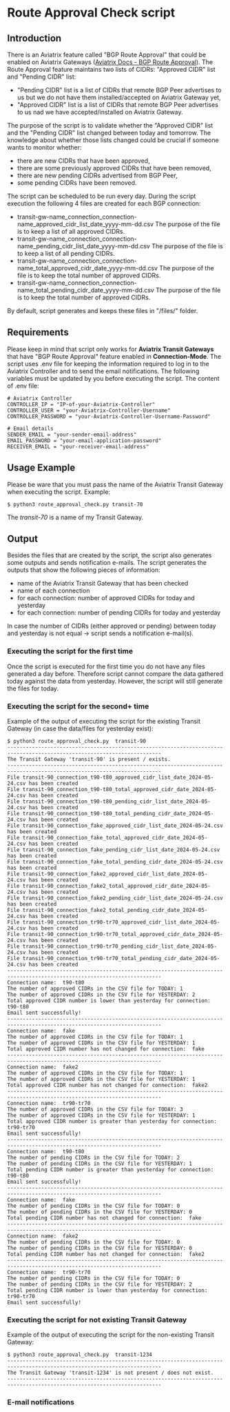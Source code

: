 # Route Approval Check script
## Introduction
There is an Aviatrix feature called "BGP Route Approval" that could be enabled on Aviatrix Gateways ([Aviatrix Docs - BGP Route Approval](https://docs.aviatrix.com/documentation/latest/building-your-network/transit-bgp-route-approval.html?expand=true)).
The Route Approval feature maintains two lists of CIDRs: "Approved CIDR" list and "Pending CIDR" list:
- "Pending CIDR" list is a list of CIDRs that remote BGP Peer advertises to us but we do not have them installed/accepted on Aviatrix Gateway yet,
- "Approved CIDR" list is a list of CIDRs that remote BGP Peer advertises to us nad we have accepted/installed on Aviatrix Gateway.

The purpose of the script is to validate whether the "Approved CIDR" list and the "Pending CIDR" list changed between today and tomorrow. 
The knowledge about whether those lists changed could be crucial if someone wants to monitor whether: 
- there are new CIDRs that have been approved, 
- there are some previously approved CIDRs that have been removed, 
- there are new pending CIDRs advertised from BGP Peer, 
- some pending CIDRs have been removed.

The script can be scheduled to be run every day. During the script execution the following 4 files are created for each BGP connection:
- transit-gw-name_connection_connection-name_approved_cidr_list_date_yyyy-mm-dd.csv
  The purpose of the file is to keep a list of all approved CIDRs.
- transit-gw-name_connection_connection-name_pending_cidr_list_date_yyyy-mm-dd.csv
  The purpose of the file is to keep a list of all pending CIDRs.
- transit-gw-name_connection_connection-name_total_approved_cidr_date_yyyy-mm-dd.csv
  The purpose of the file is to keep the total number of approved CIDRs.
- transit-gw-name_connection_connection-name_total_pending_cidr_date_yyyy-mm-dd.csv
  The purpose of the file is to keep the total number of approved CIDRs.

By default, script generates and keeps these files in "/files/" folder.
## Requirements
Please keep in mind that script only works for **Aviatrix Transit Gateways** that have "BGP Route Approval" feature enabled in **Connection-Mode**.
The script uses .env file for keeping the information required to log in to the Aviatrix Controller and to send the email notifications.
The following variables must be updated by you before executing the script.
The content of .env file:

```
# Aviatrix Controller
CONTROLLER_IP = "IP-of-your-Aviatrix-Controller"
CONTROLLER_USER = "your-Aviatrix-Controller-Username"
CONTROLLER_PASSWORD = "your-Aviatrix-Controller-Username-Password"

# Email details
SENDER_EMAIL = "your-sender-email-address"
EMAIL_PASSWORD = "your-email-application-password"
RECEIVER_EMAIL = "your-receiver-email-address"
```

## Usage Example
Please be ware that you must pass the name of the Aviatrix Transit Gateway when executing the script.
Example:
```
$ python3 route_approval_check.py transit-70
```
The *transit-70* is a name of my Transit Gateway.

## Output
Besides the files that are created by the script, the script also generates some outputs and sends notification e-mails.
The script generates the outputs that show the following pieces of information:
- name of the Aviatrix Transit Gateway that has been checked
- name of each connection
- for each connection: number of approved CIDRs for today and yesterday
- for each connection: number of pending CIDRs for today and yesterday

In case the number of CIDRs (either approved or pending) between today and yesterday is not equal -> script sends a notification e-mail(s).
### Executing the script for the first time
Once the script is executed for the first time you do not have any files generated a day before.
Therefore script cannot compare the data gathered today against the data from yesterday.
However, the script will still generate the files for today.
### Executing the script for the second+ time
Example of the output of executing the script for the existing Transit Gateway (in case the data/files for yesterday exist):
```
$ python3 route_approval_check.py  transit-90
------------------------------------------------------------------------------------------------------------------------
The Transit Gateway 'transit-90' is present / exists.
------------------------------------------------------------------------------------------------------------------------
File transit-90_connection_t90-t80_approved_cidr_list_date_2024-05-24.csv has been created
File transit-90_connection_t90-t80_total_approved_cidr_date_2024-05-24.csv has been created
File transit-90_connection_t90-t80_pending_cidr_list_date_2024-05-24.csv has been created
File transit-90_connection_t90-t80_total_pending_cidr_date_2024-05-24.csv has been created
File transit-90_connection_fake_approved_cidr_list_date_2024-05-24.csv has been created
File transit-90_connection_fake_total_approved_cidr_date_2024-05-24.csv has been created
File transit-90_connection_fake_pending_cidr_list_date_2024-05-24.csv has been created
File transit-90_connection_fake_total_pending_cidr_date_2024-05-24.csv has been created
File transit-90_connection_fake2_approved_cidr_list_date_2024-05-24.csv has been created
File transit-90_connection_fake2_total_approved_cidr_date_2024-05-24.csv has been created
File transit-90_connection_fake2_pending_cidr_list_date_2024-05-24.csv has been created
File transit-90_connection_fake2_total_pending_cidr_date_2024-05-24.csv has been created
File transit-90_connection_tr90-tr70_approved_cidr_list_date_2024-05-24.csv has been created
File transit-90_connection_tr90-tr70_total_approved_cidr_date_2024-05-24.csv has been created
File transit-90_connection_tr90-tr70_pending_cidr_list_date_2024-05-24.csv has been created
File transit-90_connection_tr90-tr70_total_pending_cidr_date_2024-05-24.csv has been created
------------------------------------------------------------------------------------------------------------------------
Connection name:  t90-t80
The number of approved CIDRs in the CSV file for TODAY: 1
The number of approved CIDRs in the CSV file for YESTERDAY: 2
Total approved CIDR number is lower than yesterday for connection:  t90-t80
Email sent successfully!
------------------------------------------------------------------------------------------------------------------------
Connection name:  fake
The number of approved CIDRs in the CSV file for TODAY: 1
The number of approved CIDRs in the CSV file for YESTERDAY: 1
Total approved CIDR number has not changed for connection:  fake
------------------------------------------------------------------------------------------------------------------------
Connection name:  fake2
The number of approved CIDRs in the CSV file for TODAY: 1
The number of approved CIDRs in the CSV file for YESTERDAY: 1
Total approved CIDR number has not changed for connection:  fake2
------------------------------------------------------------------------------------------------------------------------
Connection name:  tr90-tr70
The number of approved CIDRs in the CSV file for TODAY: 3
The number of approved CIDRs in the CSV file for YESTERDAY: 1
Total approved CIDR number is greater than yesterday for connection:  tr90-tr70
Email sent successfully!
------------------------------------------------------------------------------------------------------------------------
Connection name:  t90-t80
The number of pending CIDRs in the CSV file for TODAY: 2
The number of pending CIDRs in the CSV file for YESTERDAY: 1
Total pending CIDR number is greater than yesterday for connection:  t90-t80
Email sent successfully!
------------------------------------------------------------------------------------------------------------------------
Connection name:  fake
The number of pending CIDRs in the CSV file for TODAY: 0
The number of pending CIDRs in the CSV file for YESTERDAY: 0
Total pending CIDR number has not changed for connection:  fake
------------------------------------------------------------------------------------------------------------------------
Connection name:  fake2
The number of pending CIDRs in the CSV file for TODAY: 0
The number of pending CIDRs in the CSV file for YESTERDAY: 0
Total pending CIDR number has not changed for connection:  fake2
------------------------------------------------------------------------------------------------------------------------
Connection name:  tr90-tr70
The number of pending CIDRs in the CSV file for TODAY: 0
The number of pending CIDRs in the CSV file for YESTERDAY: 2
Total pending CIDR number is lower than yesterday for connection:  tr90-tr70
Email sent successfully!
```
### Executing the script for not existing Transit Gateway
Example of the output of executing the script for the non-existing Transit Gateway:
```
$ python3 route_approval_check.py  transit-1234
------------------------------------------------------------------------------------------------------------------------
The Transit Gateway 'transit-1234' is not present / does not exist.
------------------------------------------------------------------------------------------------------------------------
```
### E-mail notifications
